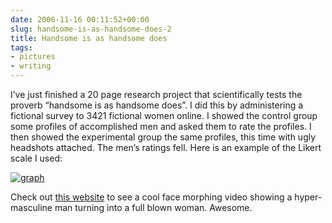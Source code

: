 ```yaml
---
date: 2006-11-16 00:11:52+00:00
slug: handsome-is-as-handsome-does-2
title: Handsome is as handsome does
tags:
- pictures
- writing
---
```


I’ve just finished a 20 page research project that scientifically tests the proverb “handsome is as handsome does”. I did this by administering a fictional survey to 3421 fictional women online. I showed the control group some profiles of accomplished men and asked them to rate the profiles. I then showed the experimental group the same profiles, this time with ugly headshots attached. The men’s ratings fell. Here is an example of the Likert scale I used:


[![graph](http://wordbitarchives.files.wordpress.com/2014/03/graph.gif)](http://wordbitarchives.files.wordpress.com/2014/03/graph.gif)


Check out [this website](http://web.mac.com/vicjohn/iWeb/FacePrints/Digit%20Ratio.html) to see a cool face morphing video showing a hyper-masculine man turning into a full blown woman. Awesome.
